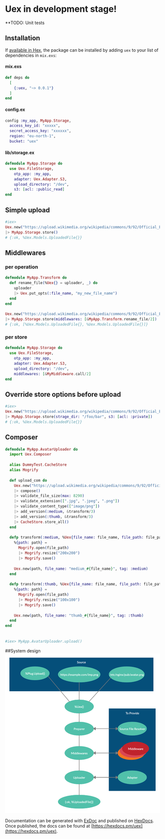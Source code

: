 # Uex in development stage!

**TODO: Unit tests

## Installation

If [available in Hex](https://hex.pm/docs/publish), the package can be installed
by adding `uex` to your list of dependencies in `mix.exs`:

#### mix.exs

```elixir
def deps do
  [
    {:uex, "~> 0.0.1"}
  ]
end
```

#### config.ex

```elixir
config :my_app, MyApp.Storage,
  access_key_id: "xxxxx",
  secret_access_key: "xxxxxx",
  region: "eu-north-1",
  bucket: "uex"
```

#### lib/storage.ex

```elixir
defmodule MyApp.Storage do
  use Uex.FileStorage,
    otp_app: :my_app,
    adapter: Uex.Adapter.S3,
    upload_directory: "/dev",
    s3: [acl: :public_read]
end
```

## Simple upload

```elixir
#iex>
Uex.new("https://upload.wikimedia.org/wikipedia/commons/9/92/Official_Elixir_logo.png")
|> MyApp.Storage.store()
# {:ok, %Uex.Models.UploadedFile{}}
```

## Middlewares

### per operation

```elixir
defmodule MyApp.Transform do
  def rename_file(%Uex{} = uploader, _) do
    uploader
    |> Uex.put_opts(:file_name, "my_new_file_name")
  end
end

Uex.new("https://upload.wikimedia.org/wikipedia/commons/9/92/Official_Elixir_logo.png")
|> MyApp.Storage.store(middlewares: [&MyApp.Transform.rename_file/2])
# {:ok, [%Uex.Models.UploadedFile{}, %Uex.Models.UploadedFile{}]}
```

### per store

```elixir
defmodule MyApp.Storage do
  use Uex.FileStorage,
    otp_app: :my_app,
    adapter: Uex.Adapter.S3,
    upload_directory: "/dev",
    middlewares: [&MyMiddleware.call/2]
end
```

## Override store options before upload

```elixir
#iex>
Uex.new("https://upload.wikimedia.org/wikipedia/commons/9/92/Official_Elixir_logo.png")
|> MyApp.Storage.store(strage_dir: "/foo/bar", s3: [acl: :private])
# {:ok, %Uex.Models.UploadedFile{}}
```

## Composer

```elixir
defmodule MyApp.AvatarUploader do
  import Uex.Composer

  alias DummyTest.CacheStore
  alias Mogrify

  def upload_com do
    Uex.new("https://upload.wikimedia.org/wikipedia/commons/9/92/Official_Elixir_logo.png")
    |> compose()
    |> validate_file_size(max: 8290)
    |> validate_extension([".jpg", ".jpeg", ".png"])
    |> validate_content_type(["image/png"])
    |> add_version(:medium, &transform/3)
    |> add_version(:thumb, &transform/3)
    |> CacheStore.store_all()
  end

  defp transform(:medium, %Uex{file_name: file_name, file_path: file_path}, _opts) do
    %{path: path} = 
      Mogrify.open(file_path)
      |> Mogrify.resize("200x200") 
      |> Mogrify.save()

    Uex.new(path, file_name: "medium_#{file_name}", tag: :medium)
  end

  defp transform(:thumb, %Uex{file_name: file_name, file_path: file_path}, _opts) do
    %{path: path} = 
      Mogrify.open(file_path)
      |> Mogrify.resize("100x100") 
      |> Mogrify.save()

    Uex.new(path, file_name: "thumb_#{file_name}", tag: :thumb)
  end
end


#iex> MyApp.AvatarUploader.upload()
```

##System design
![System design](docs/system_design.png?raw=true)

Documentation can be generated with [ExDoc](https://github.com/elixir-lang/ex_doc)
and published on [HexDocs](https://hexdocs.pm). Once published, the docs can
be found at [https://hexdocs.pm/uex](https://hexdocs.pm/uex).
